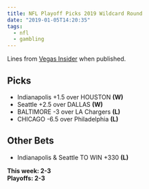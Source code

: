 ```yaml
---
title: NFL Playoff Picks 2019 Wildcard Round
date: "2019-01-05T14:20:35"
tags:
  - nfl
  - gambling
---
```


Lines from [Vegas Insider](http://www.vegasinsider.com/nfl/matchups/matchups.cfm/week/18/season/2018) when published.

## Picks

- Indianapolis +1.5 over HOUSTON **(W)**
- Seattle +2.5 over DALLAS **(W)**
- BALTIMORE -3 over LA Chargers **(L)**
- CHICAGO -6.5 over Philadelphia **(L)**

## Other Bets

- Indianapolis & Seattle TO WIN +330 **(L)**

**This week: 2-3**<br/>
**Playoffs: 2-3**
